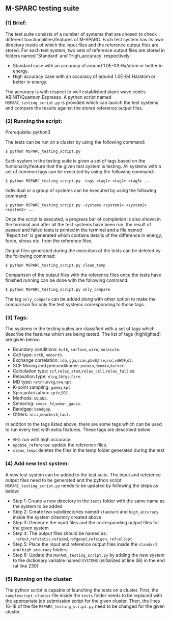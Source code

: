 ## M-SPARC testing suite 

### (1) Brief:
The test suite consists of a number of systems that are chosen to check different functionalities/features of M-SPARC. Each test system has its own directory inside of which the input files and the reference output files are stored. For each test system, two sets of reference output files are stored in folders named 'Standard' and 'High_accuracy' respectively: 

 * Standard case with an accuracy of around 1.0E-03 Ha/atom or better in energy. 
 * High accuracy case with an accuracy of around 1.0E-04 Ha/atom or better in energy.

The accuracy is with respect to well established plane wave codes ABINIT/Quantum Espresso.  A python script named `MSPARC_testing_script.py` is provided which can launch the test systems and compare the results against the stored reference output files.

### (2) Running the script: 
Prerequisite: python3

The tests can be run on a cluster by using the following command:
```shell
$ python MSPARC_testing_script.py
```
Each system in the testing suite is given a set of tags based on the funtionality/feature that the given test system is testing. All systems with a set of common tags can be executed by using the following command:
```shell
$ python MSPARC_testing_script.py -tags <tag1> <tag2> <tag3> ...
```
Individual or a group of systems can be executed by using the following command:
```shell
$ python MSPARC_testing_script.py -systems <system1> <system2> <system3> ...
```

Once the script is executed, a progress bar of completion is also shown in the terminal and after all the test systems have been run, the result of passed and failed tests is printed in the terminal and a file named 'Report.txt' is generated which contains details of the difference in energy, force, stress etc. from the reference files. 

Output files generated during the execution of the tests can be deleted by the following commnad:
```shell
$ python MSPARC_testing_script.py clean_temp
```

Comparison of the output files with the reference files once the tests have finished running can be done with the following command:

```shell
$ python MSPARC_testing_script.py only_compare
```

The tag `only_compare` can be added along with other option to make the comparison for only the test systems corresponding to those tags.

### (3) Tags:

The systems in the testing suites are classified with a set of tags which describe the features which are being tested. The list of tags (highlighted) are given below:

 * Boundary conditions: `bulk`, `surface`, `wire`, `molecule`.
 * Cell type: `orth`, `nonorth`.
 * Exchange correlation: `lda`, `gga`,`scan`,`pbe0`,`hse`,`soc`,`vdWDF`,`d3`.
 * SCF Mixing and preconditioner: `potmix`,`denmix`,`kerker`.
 * Calculation type: `scf`,`relax_atom`,`relax_cell`,`relax_full`,`md`.
 * Relaxation type: `nlcg`,`lbfgs`,`fire`.
 * MD type: `nvtnh`,`nvkg`,`nve`,`npt`.
 * K-point sampling: `gamma`,`kpt`.
 * Spin polarization: `spin`,`SOC`.
 * Methods: `SQ`,`SQ3`.
 * Smearing: `smear_fd`,`smear_gauss`.
 * Bandgap: `bandgap`.
 * Others: `nlcc`,`memcheck`,`fast`.

In addtion to the tags listed above, there are some tags which can be used to run every test with extra features. These tags are described below:

 * `VHQ`: run with high accuracy.
 * `update_reference`: update the reference files. 
 * `clean_temp`: deletes the files in the temp folder generated during the test

### (4) Add new test system:

A new test system can be added to the test suite. The input and reference output files need to be generated and the python script `MSPARC_testing_script.py` needs to be updated by following the steps as below:

 * Step 1: Create a new directory in the `tests` folder with the same name as the system to be added 
 * Step 2: Create two subdirectories named `standard` and `high_accuracy` inside the system directory created above
 * Step 3: Generate the input files and the corresponding output files for the given system
 * Step 4: The output files should be named as: `.refout`,`refstatic`,`refaimd`,`refgeopt`,`refeigen`, `refcellopt`
 * Step 5: Place the input and reference output files inside the `standard` and `high_accuracy` folders
 * Step 6: Update the `MSPARC_testing_script.py` by adding the new system to the dictionary variable named `SYSTEMS` (initialized at line 36) in the end (at line 230)

### (5) Running on the cluster:

The python script is capable of launching the tests on a cluster. First, the `samplescript_cluster` file inside the `tests` folder needs to be replaced with the appropriate job submission script for the given cluster. Then, the lines 16-18 of the file `MSPARC_testing_script.py` need to be changed for the given cluster. 
 
